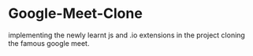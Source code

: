 # Google-Meet-Clone
implementing the newly learnt js and .io extensions in the project cloning the famous google meet.
